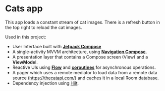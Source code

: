 # Cats app

This app loads a constant stream of cat images. There is a refresh button in the top right to reload the cat images.

Used in this project:
*   User Interface built with **[Jetpack Compose](https://developer.android.com/jetpack/compose)**
*   A single-activity MVVM architecture, using **[Navigation Compose](https://developer.android.com/jetpack/compose/navigation)**.
*   A presentation layer that contains a Compose screen (View) and a **ViewModel**.
*   Reactive UIs using **[Flow](https://developer.android.com/kotlin/flow)** and **[coroutines](https://kotlinlang.org/docs/coroutines-overview.html)** for asynchronous operations.
*   A pager which uses a remote mediator to load data from a remote data source (https://thecatapi.com/) and caches it in a local Room database.
*   Dependency injection using [Hilt](https://developer.android.com/training/dependency-injection/hilt-android).

